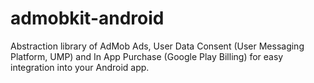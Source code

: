 # admobkit-android
Abstraction library of AdMob Ads, User Data Consent (User Messaging Platform, UMP) and In App Purchase (Google Play Billing) for easy integration into your Android app.
